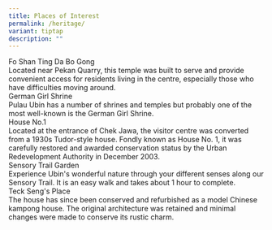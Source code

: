 ```yaml
---
title: Places of Interest
permalink: /heritage/
variant: tiptap
description: ""
---
```

<p></p>
<div class="isomer-card-grid">
<div class="isomer-card">
<div class="isomer-card-body">
<div class="isomer-card-title">Fo Shan Ting Da Bo Gong</div>
<div class="isomer-card-description">Located near Pekan Quarry, this temple was built to serve and provide
convenient access for residents living in the centre, especially those
who have difficulties moving around.</div>
</div>
</div>
<div class="isomer-card">
<div class="isomer-card-body">
<div class="isomer-card-title">German Girl Shrine</div>
<div class="isomer-card-description">Pulau Ubin has a number of shrines and temples but probably one of the
most well-known is the German Girl Shrine.</div>
</div>
</div>
<div class="isomer-card">
<div class="isomer-card-body">
<div class="isomer-card-title">House No.1</div>
<div class="isomer-card-description">Located at the entrance of Chek Jawa, the visitor centre was converted
from a 1930s Tudor-style house. Fondly known as House No. 1, it was carefully
restored and awarded conservation status by the Urban Redevelopment Authority
in December 2003.</div>
</div>
</div>
<div class="isomer-card">
<div class="isomer-card-body">
<div class="isomer-card-title">Sensory Trail Garden</div>
<div class="isomer-card-description">Experience Ubin's wonderful nature through your different senses along
our Sensory Trail. It is an easy walk and takes about 1 hour to complete.</div>
</div>
</div>
<div class="isomer-card">
<div class="isomer-card-body">
<div class="isomer-card-title">Teck Seng's Place</div>
<div class="isomer-card-description">The house has since been conserved and refurbished as a model Chinese
kampong house. The original architecture was retained and minimal changes
were made to conserve its rustic charm.</div>
</div>
</div>
</div>
<p></p>